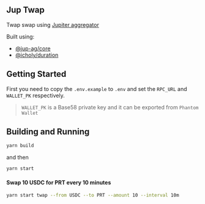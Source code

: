 ## Jup Twap

Twap swap using [Jupiter aggregator](https://jup.ag/)

Built using:

- [@jup-ag/core](https://www.npmjs.com/package/@jup-ag/core)
- [@icholy/duration](https://www.npmjs.com/package/@icholy/duration)

## Getting Started

First you need to copy the `.env.example` to `.env` and set the `RPC_URL` and `WALLET_PK` respectively.

> `WALLET_PK` is a Base58 private key and it can be exported from `Phantom Wallet`

## Building and Running

```sh
yarn build
```

and then 

```sh
yarn start
```

#### Swap 10 USDC for PRT every 10 minutes

```sh
yarn start twap --from USDC --to PRT --amount 10 --interval 10m
```